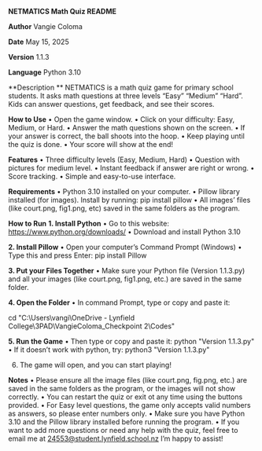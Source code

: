 **NETMATICS Math Quiz README**

**Author**
Vangie Coloma

**Date**
May 15, 2025

**Version**
1.1.3

**Language**
Python 3.10


**Description **
NETMATICS is a math quiz game for primary school students. It asks math questions at three levels “Easy” “Medium” “Hard”. Kids can answer questions, get feedback, and see their scores. 


**How to Use**
•	Open the game window. 
•	Click on your difficulty: Easy, Medium, or Hard.
•	Answer the math questions shown on the screen.
•	If your answer is correct, the ball shoots into the hoop.
•	Keep playing until the quiz is done.
•	Your score will show at the end!

**Features**
•	Three difficulty levels (Easy, Medium, Hard)
•	Question with pictures for medium level.
•	Instant feedback if answer are right or wrong. 
•	Score tracking.
•	Simple and easy-to-use interface.

**Requirements**
•	Python 3.10 installed on your computer.
•	Pillow library installed (for images). Install by running: 
pip install pillow
•	All images’ files (like court.png, fig1.png, etc) saved in the same folders as the program.

**How to Run**
**1. Install Python**
•	Go to this website: https://www.python.org/downloads/
•	Download and install Python 3.10

**2. Install Pillow**
•	Open your computer’s Command Prompt (Windows)
•	Type this and press Enter:
   pip install Pillow

**3. Put your Files Together**
•	Make sure your Python file (Version 1.1.3.py) and all your images (like court.png, fig1.png, etc.) are saved in the same folder.

**4. Open the Folder**
•	In command Prompt, type or copy and paste it:

cd "C:\Users\vangi\OneDrive - Lynfield College\3PAD\VangieColoma_Checkpoint 2\Codes"


**5.  Run the Game**
•	Then type or copy and paste it:
                                                                   python "Version 1.1.3.py"
•	If it doesn’t work with python, try:
                                                     python3 "Version 1.1.3.py"

6. The game will open, and you can start playing!





      







**Notes**
•	Please ensure all the image files (like court.png, fig.png, etc.) are saved in the same folders as the program, or the images will not show correctly.
•	You can restart the quiz or exit ot any time using the buttons provided.
•	For Easy level questions, the game only accepts valid numbers as answers, so please enter numbers only. 
•	Make sure you have Python 3.10 and the Pillow library installed before running the program. 
•	If you want to add more questions or need any help with the quiz, feel free to email me at 24553@student.lynfield.school.nz I’m happy to assist!

